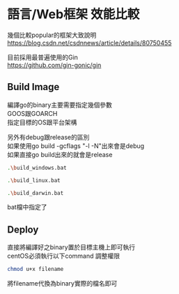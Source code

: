 # 語言/Web框架 效能比較

幾個比較popular的框架大致說明  
https://blog.csdn.net/csdnnews/article/details/80750455

目前採用最普遍使用的Gin  
https://github.com/gin-gonic/gin

## Build Image
編譯go的binary主要需要指定幾個參數  
GOOS跟GOARCH  
指定目標的OS跟平台架構  

另外有debug跟release的區別  
如果使用go build -gcflags "-l -N"出來會是debug  
如果直接go build出來的就會是release  
```bash
.\build_windows.bat
```
```bash
.\build_linux.bat
```
```bash
.\build_darwin.bat
```
bat檔中指定了
## Deploy
直接將編譯好之binary置於目標主機上即可執行  
centOS必須執行以下command 調整權限
```bash
chmod u+x filename
```
將filename代換為binary實際的檔名即可  